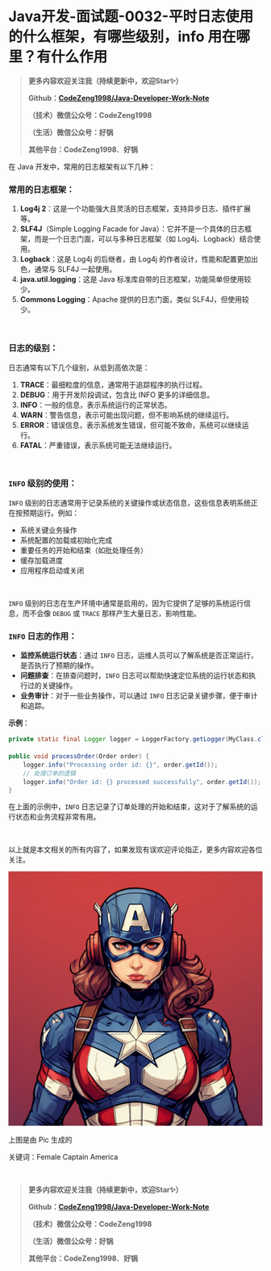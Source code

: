 # Java开发-面试题-0032-平时日志使用的什么框架，有哪些级别，info 用在哪里？有什么作用

> **更多内容欢迎关注我（持续更新中，欢迎Star✨）**
>
> **Github：[CodeZeng1998/Java-Developer-Work-Note](https://github.com/CodeZeng1998/Java-Developer-Work-Note)**
>
> **（技术）微信公众号：CodeZeng1998**
>
> **（生活）微信公众号：好锅**
>
> **其他平台：CodeZeng1998**、**好锅**





在 Java 开发中，常用的日志框架有以下几种：

### 常用的日志框架：

1. **Log4j 2**：这是一个功能强大且灵活的日志框架，支持异步日志、插件扩展等。
2. **SLF4J**（Simple Logging Facade for Java）：它并不是一个具体的日志框架，而是一个日志门面，可以与多种日志框架（如 Log4j、Logback）结合使用。
3. **Logback**：这是 Log4j 的后继者，由 Log4j 的作者设计，性能和配置更加出色，通常与 SLF4J 一起使用。
4. **java.util.logging**：这是 Java 标准库自带的日志框架，功能简单但使用较少。
5. **Commons Logging**：Apache 提供的日志门面，类似 SLF4J，但使用较少。

<br/>

### 日志的级别：

日志通常有以下几个级别，从低到高依次是：

1. **TRACE**：最细粒度的信息，通常用于追踪程序的执行过程。
2. **DEBUG**：用于开发阶段调试，包含比 INFO 更多的详细信息。
3. **INFO**：一般的信息，表示系统运行的正常状态。
4. **WARN**：警告信息，表示可能出现问题，但不影响系统的继续运行。
5. **ERROR**：错误信息，表示系统发生错误，但可能不致命，系统可以继续运行。
6. **FATAL**：严重错误，表示系统可能无法继续运行。

<br/>

### `INFO` 级别的使用：

`INFO` 级别的日志通常用于记录系统的关键操作或状态信息，这些信息表明系统正在按预期运行。例如：

- 系统关键业务操作
- 系统配置的加载或初始化完成
- 重要任务的开始和结束（如批处理任务）
- 缓存加载进度
- 应用程序启动或关闭

<br/>

`INFO` 级别的日志在生产环境中通常是启用的，因为它提供了足够的系统运行信息，而不会像 `DEBUG` 或 `TRACE` 那样产生大量日志，影响性能。

### `INFO` 日志的作用：

- **监控系统运行状态**：通过 `INFO` 日志，运维人员可以了解系统是否正常运行，是否执行了预期的操作。
- **问题排查**：在排查问题时，`INFO` 日志可以帮助快速定位系统的运行状态和执行过的关键操作。
- **业务审计**：对于一些业务操作，可以通过 `INFO` 日志记录关键步骤，便于审计和追踪。

**示例**：

```java
private static final Logger logger = LoggerFactory.getLogger(MyClass.class);

public void processOrder(Order order) {
    logger.info("Processing order id: {}", order.getId());
    // 处理订单的逻辑
    logger.info("Order id: {} processed successfully", order.getId());
}
```

在上面的示例中，`INFO` 日志记录了订单处理的开始和结束，这对于了解系统的运行状态和业务流程非常有用。



<br/>

以上就是本文相关的所有内容了，如果发现有误欢迎评论指正，更多内容欢迎各位关注。

![](https://github.com/CodeZeng1998/Java-Developer-Work-Note/blob/main/Interview/image/0032.png?raw=true)

上图是由 Pic 生成的

关键词：Female Captain America

<br/>



> **更多内容欢迎关注我（持续更新中，欢迎Star✨）**
>
> **Github：[CodeZeng1998/Java-Developer-Work-Note](https://github.com/CodeZeng1998/Java-Developer-Work-Note)**
>
> **（技术）微信公众号：CodeZeng1998**
>
> **（生活）微信公众号：好锅**
>
> **其他平台：CodeZeng1998**、**好锅**



